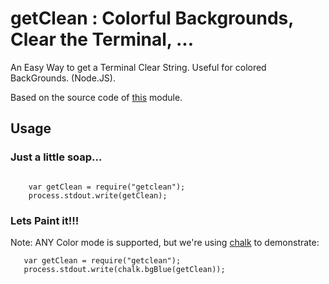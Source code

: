 # getClean : Colorful Backgrounds, Clear the Terminal, ... 
An Easy Way to get a Terminal Clear String. Useful for colored BackGrounds. (Node.JS).

Based on the source code of [this](https://www.npmjs.com/package/cli-clear) module.
## Usage
### Just a little soap...
```

    var getClean = require("getclean");
    process.stdout.write(getClean);
```
### Lets Paint it!!!
 Note: ANY Color mode is supported, but we're using [chalk](https://www.npmjs.com/package/chalk) to demonstrate:
 ```
    var getClean = require("getclean");
    process.stdout.write(chalk.bgBlue(getClean));
```
    
